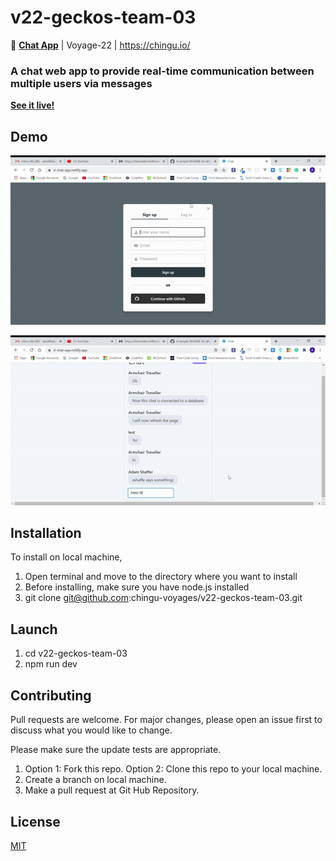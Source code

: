 # v22-geckos-team-03
💬 **[Chat App](https://sl-chat-app.netlify.app/)** | Voyage-22 | https://chingu.io/

### A chat web app to provide real-time communication between multiple users via messages

**[See it live!](https://sl-chat-app.netlify.app/)**

<!--
TODO: Rename site and correct links! Also give a proper name and put it on top instead of v22-geckos-team-03 because that's already the name of the repo
-->

## Demo
![](ez.gif)

![](ez2.gif)

## Installation
To install on local machine,
1. Open terminal and move to the directory where you want to install
2. Before installing, make sure you have node.js installed
3. git clone git@github.com:chingu-voyages/v22-geckos-team-03.git

## Launch
1. cd v22-geckos-team-03
2. npm run dev

## Contributing
Pull requests are welcome. For major changes, please open an issue first to discuss what you would like to change.

Please make sure the update tests are appropriate.

1. Option 1: Fork this repo. Option 2: Clone this repo to your local machine.
2. Create a branch on local machine.
3. Make a pull request at Git Hub Repository.

## License
[MIT](https://choosealicense.com/licenses/mit/)
